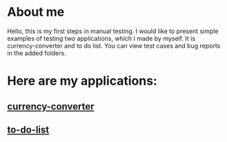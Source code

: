 # About me
Hello, this is my first steps in manual testing. I would like to present simple examples of testing two applications, which I made by myself. It is currency-converter and to do list. You can view test cases and bug reports in the added folders.
# Here are my applications:
## [currency-converter](https://joannaszlaska.github.io/currency-converter/)
## [to-do-list](https://joannaszlaska.github.io/to-do-list/)
